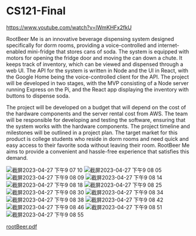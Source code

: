 # CS121-Final

https://www.youtube.com/watch?v=lWmKHFx2fkU  

RootBeer Me is an innovative beverage dispensing system designed specifically for dorm rooms, providing a voice-controlled and internet-enabled mini-fridge that stores cans of soda. The system is equipped with motors for opening the fridge door and moving the can down a chute. It keeps track of inventory, which can be viewed and dispensed through a web UI. The API for the system is written in Node and the UI in React, with the Google Home being the voice-controlled client for the API. The project will be developed in two stages, with the MVP consisting of a Node server running Express on the Pi, and the React app displaying the inventory with buttons to dispense soda.

The project will be developed on a budget that will depend on the cost of the hardware components and the server rental cost from AWS. The team will be responsible for developing and testing the software, ensuring that the system works with the hardware components. The project timeline and milestones will be outlined in a project plan. The target market for this product is college students who reside in dorm rooms and need quick and easy access to their favorite soda without leaving their room. RootBeer Me aims to provide a convenient and hassle-free experience that satisfies this demand.

![截屏2023-04-27 下午9 07 10](https://user-images.githubusercontent.com/111715993/235030673-84511279-7dab-4a90-b75f-5a01b084fac8.png)
![截屏2023-04-27 下午9 08 05](https://user-images.githubusercontent.com/111715993/235030675-4a910fd9-ad70-4f90-b7cf-cd0fa4bf12d3.png)
![截屏2023-04-27 下午9 08 09](https://user-images.githubusercontent.com/111715993/235030677-c50bc9ab-6642-4cf2-aad6-7714ceb9f2d4.png)
![截屏2023-04-27 下午9 08 14](https://user-images.githubusercontent.com/111715993/235030678-59a57175-1e14-4a58-9361-32898fe1f21f.png)
![截屏2023-04-27 下午9 08 18](https://user-images.githubusercontent.com/111715993/235030679-09f401b1-b868-4f75-abfb-7e3cd3efd3b2.png)
![截屏2023-04-27 下午9 08 25](https://user-images.githubusercontent.com/111715993/235030680-4cccf123-9532-4433-94d8-ac7d7386fa79.png)
![截屏2023-04-27 下午9 08 30](https://user-images.githubusercontent.com/111715993/235030681-f2dca46b-b091-486c-8f0f-dbb4075d2194.png)
![截屏2023-04-27 下午9 08 34](https://user-images.githubusercontent.com/111715993/235030683-b9b4579b-9f8a-4689-85cb-85e101016d25.png)
![截屏2023-04-27 下午9 08 38](https://user-images.githubusercontent.com/111715993/235030685-ba37e271-7513-466c-b834-eaf9c236511d.png)
![截屏2023-04-27 下午9 08 42](https://user-images.githubusercontent.com/111715993/235030687-63c385d2-961f-4d64-babb-e69a82197391.png)
![截屏2023-04-27 下午9 08 46](https://user-images.githubusercontent.com/111715993/235030689-e9f0c6ad-b8b3-4c2b-9262-d957e1726972.png)
![截屏2023-04-27 下午9 08 51](https://user-images.githubusercontent.com/111715993/235030690-c2cb941d-af2f-42a4-9ef9-f99e0bc1fbcc.png)
![截屏2023-04-27 下午9 08 55](https://user-images.githubusercontent.com/111715993/235030691-893f528c-91a6-45e6-b72f-2b72038daff8.png)




[rootBeer.pdf](https://github.com/ypeng12/CS121-Final/files/11348994/rootBeer.1.pdf)


